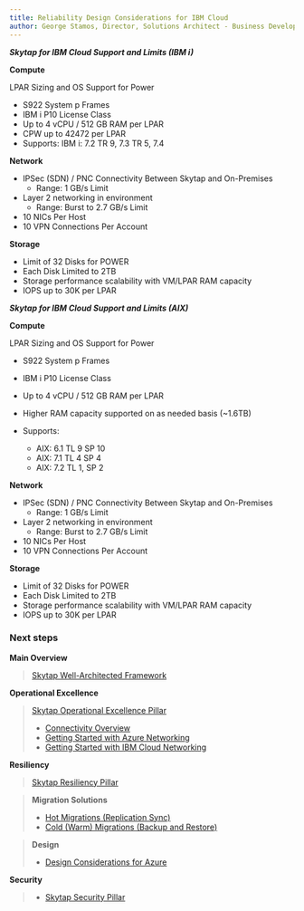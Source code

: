 ```yaml
---
title: Reliability Design Considerations for IBM Cloud
author: George Stamos, Director, Solutions Architect - Business Development
---
```

***Skytap for IBM Cloud Support and Limits (IBM i)***


**Compute**

LPAR Sizing and OS Support
for Power

* S922 System p Frames
* IBM i P10 License Class
* Up to 4 vCPU / 512 GB RAM per LPAR
* CPW up to 42472 per LPAR
* Supports:
IBM i:  7.2 TR 9, 7.3 TR 5, 7.4


**Network**

* IPSec (SDN) / PNC Connectivity Between Skytap and On-Premises		
  *  Range: 1 GB/s Limit
* Layer 2 networking in environment
  * Range: Burst to 2.7 GB/s Limit
* 10 NICs Per Host
* 10 VPN Connections Per Account


**Storage**
*  Limit of 32 Disks for POWER
* Each Disk Limited to 2TB 
* Storage performance scalability with VM/LPAR RAM capacity
* IOPS up to 30K per LPAR


***Skytap for IBM Cloud Support and Limits (AIX)***


**Compute**

LPAR Sizing and OS Support
for Power

* S922 System p Frames
* IBM i P10 License Class
* Up to 4 vCPU / 512 GB RAM per LPAR
* Higher RAM capacity supported on as needed basis (~1.6TB)
* Supports:

  * AIX: 6.1 TL 9 SP 10
  * AIX: 7.1 TL 4 SP 4
  * AIX: 7.2 TL 1, SP 2



**Network**

* IPSec (SDN) / PNC Connectivity Between Skytap and On-Premises		
  *  Range: 1 GB/s Limit
* Layer 2 networking in environment
  * Range: Burst to 2.7 GB/s Limit
* 10 NICs Per Host
* 10 VPN Connections Per Account


**Storage**
* Limit of 32 Disks for POWER
* Each Disk Limited to 2TB 
* Storage performance scalability with VM/LPAR RAM capacity
* IOPS up to 30K per LPAR

### Next steps

**Main Overview**
> [Skytap Well-Architected Framework](../README.md)

**Operational Excellence**
>[Skytap Operational Excellence Pillar](../operations/README.md)
>* [Connectivity Overview](../operations/connectivity/README.md)
>* [Getting Started with Azure Networking](../operations/connectivity/skytaponazureconnectivity.md)
>* [Getting Started with IBM Cloud Networking](../operations/connectivity/skytaponibmconnectivity.md)

**Resiliency**
> [Skytap Resiliency Pillar](README.md)

>**Migration Solutions**
>* [Hot Migrations (Replication Sync)](solutions/HotMigrationOverview.md)
>* [Cold (Warm) Migrations (Backup and Restore)](solutions/ColdMigrationsOverview.md)
 
>**Design**
>* [Design Considerations for Azure](designconsiderationsazure.md)

**Security**
> * [Skytap Security Pillar](../security/README.md)

